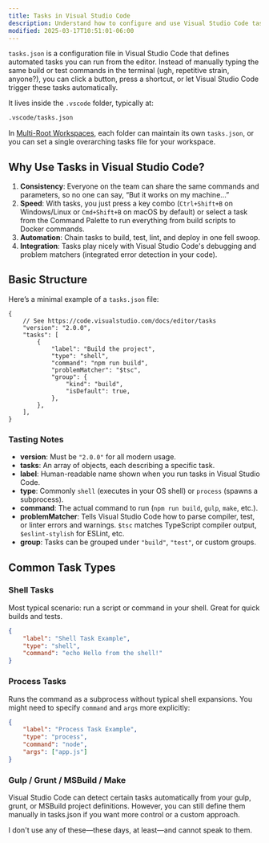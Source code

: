 ```yaml
---
title: Tasks in Visual Studio Code
description: Understand how to configure and use Visual Studio Code tasks to automate your development workflow
modified: 2025-03-17T10:51:01-06:00
---
```


`tasks.json` is a configuration file in Visual Studio Code that defines automated tasks you can run from the editor. Instead of manually typing the same build or test commands in the terminal (ugh, repetitive strain, anyone?), you can click a button, press a shortcut, or let Visual Studio Code trigger these tasks automatically.

It lives inside the `.vscode` folder, typically at:

```sh
.vscode/tasks.json
```

In [Multi-Root Workspaces](multi-root-workspaces.md), each folder can maintain its own `tasks.json`, or you can set a single overarching tasks file for your workspace.

## Why Use Tasks in Visual Studio Code?

1. **Consistency**: Everyone on the team can share the same commands and parameters, so no one can say, “But it works on my machine…”
2. **Speed**: With tasks, you just press a key combo (`Ctrl+Shift+B` on Windows/Linux or `Cmd+Shift+B` on macOS by default) or select a task from the Command Palette to run everything from build scripts to Docker commands.
3. **Automation**: Chain tasks to build, test, lint, and deploy in one fell swoop.
4. **Integration**: Tasks play nicely with Visual Studio Code's debugging and problem matchers (integrated error detection in your code).

## Basic Structure

Here’s a minimal example of a `tasks.json` file:

```jsonc
{
	// See https://code.visualstudio.com/docs/editor/tasks
	"version": "2.0.0",
	"tasks": [
		{
			"label": "Build the project",
			"type": "shell",
			"command": "npm run build",
			"problemMatcher": "$tsc",
			"group": {
				"kind": "build",
				"isDefault": true,
			},
		},
	],
}
```

### Tasting Notes

- **version**: Must be `"2.0.0"` for all modern usage.
- **tasks**: An array of objects, each describing a specific task.
- **label**: Human-readable name shown when you run tasks in Visual Studio Code.
- **type**: Commonly `shell` (executes in your OS shell) or `process` (spawns a subprocess).
- **command**: The actual command to run (`npm run build`, `gulp`, `make`, etc.).
- **problemMatcher**: Tells Visual Studio Code how to parse compiler, test, or linter errors and warnings. `$tsc` matches TypeScript compiler output, `$eslint-stylish` for ESLint, etc.
- **group**: Tasks can be grouped under `"build"`, `"test"`, or custom groups.

## Common Task Types

### Shell Tasks

Most typical scenario: run a script or command in your shell. Great for quick builds and tests.

```json
{
	"label": "Shell Task Example",
	"type": "shell",
	"command": "echo Hello from the shell!"
}
```

### Process Tasks

Runs the command as a subprocess without typical shell expansions. You might need to specify `command` and `args` more explicitly:

```json
{
	"label": "Process Task Example",
	"type": "process",
	"command": "node",
	"args": ["app.js"]
}
```

### Gulp / Grunt / MSBuild / Make

Visual Studio Code can detect certain tasks automatically from your gulp, grunt, or MSBuild project definitions. However, you can still define them manually in tasks.json if you want more control or a custom approach.

I don't use any of these—these days, at least—and cannot speak to them.
